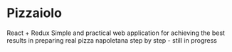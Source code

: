 # Pizzaiolo
React + Redux
Simple and practical web application for achieving the best results in preparing real pizza napoletana step by step - still in progress

